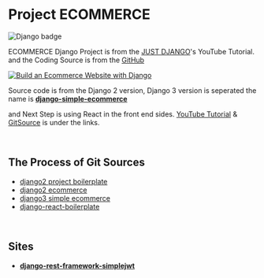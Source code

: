 # Project ECOMMERCE

![Django badge](https://img.shields.io/badge/Django-3.1-blue.svg)

ECOMMERCE Django Project is from the [JUST DJANGO](https://www.youtube.com/playlist?list=PLLRM7ROnmA9F2vBXypzzplFjcHUaKWWP5)'s YouTube Tutorial. and the Coding Source is from the [GitHub](https://github.com/justdjango/django-ecommerce)

[![Build an Ecommerce Website with Django](https://i.ytimg.com/vi/z4USlooVXG0/hqdefault.jpg?sqp=-oaymwEXCNACELwBSFryq4qpAwkIARUAAIhCGAE=&rs=AOn4CLA8QhBJLQ2nI0omuhdYdfUR9QjPTg)](https://www.youtube.com/playlist?list=PLLRM7ROnmA9F2vBXypzzplFjcHUaKWWP5)

Source code is from the Django 2 version, Django 3 version is seperated the name is **[django-simple-ecommerce](https://github.com/justdjango/django-simple-ecommerce)**

and Next Step is using React in the front end sides. [YouTube Tutorial](https://www.youtube.com/playlist?list=PLLRM7ROnmA9Hp8j_1NRCK6pNVFfSf4G7a) & [GitSource](https://github.com/justdjango/django-react-ecommerce) is under the links.

<br/>

## The Process of Git Sources

- [django2 project boilerplate](https://github.com/justdjango/django_project_boilerplate)
- [django2 ecommerce](https://github.com/justdjango/django-ecommerce)
- [django3 simple ecommerce](https://github.com/justdjango/django-react-ecommerce)
- [django-react-boilerplate](https://github.com/justdjango/django-react-boilerplate)

<br/>

## Sites

- **[django-rest-framework-simplejwt](https://github.com/SimpleJWT/django-rest-framework-simplejwt)**
